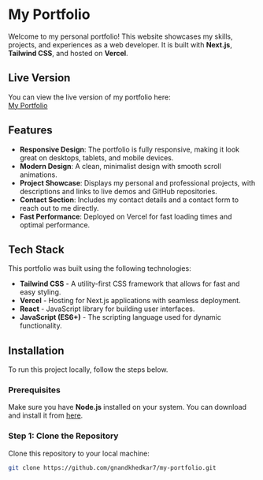 # My Portfolio

Welcome to my personal portfolio! This website showcases my skills, projects, and experiences as a web developer. It is built with **Next.js**, **Tailwind CSS**, and hosted on **Vercel**.

## Live Version

You can view the live version of my portfolio here:  
[My Portfolio](https://my-portfolio-psi-ten-80.vercel.app/)

## Features

- **Responsive Design**: The portfolio is fully responsive, making it look great on desktops, tablets, and mobile devices.
- **Modern Design**: A clean, minimalist design with smooth scroll animations.
- **Project Showcase**: Displays my personal and professional projects, with descriptions and links to live demos and GitHub repositories.
- **Contact Section**: Includes my contact details and a contact form to reach out to me directly.
- **Fast Performance**: Deployed on Vercel for fast loading times and optimal performance.

## Tech Stack

This portfolio was built using the following technologies:

- **Tailwind CSS** - A utility-first CSS framework that allows for fast and easy styling.
- **Vercel** - Hosting for Next.js applications with seamless deployment.
- **React** - JavaScript library for building user interfaces.
- **JavaScript (ES6+)** - The scripting language used for dynamic functionality.

## Installation

To run this project locally, follow the steps below.

### Prerequisites

Make sure you have **Node.js** installed on your system. You can download and install it from [here](https://nodejs.org/).

### Step 1: Clone the Repository

Clone this repository to your local machine:

```bash
git clone https://github.com/gnandkhedkar7/my-portfolio.git
